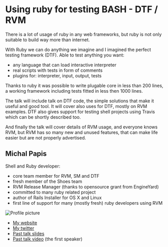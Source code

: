 # Using ruby for testing BASH - DTF / RVM

There is a lot of usage of ruby in any web frameworks,
but ruby is not only suitable to build way more than internet.

With Ruby we can do anything we imagine and I imagined the perfect testing framework (DTF).
Able to test anything you want:

- any language that can load interactive interpreter
- real scripts with tests in form of comments
- plugins for: interpreter, input, output, tests

Thanks to ruby it was possible to write plugable core in less than 200 lines,
a working framework including tests fitted in less then 1000 lines.

The talk will include talk on DTF code, the simple solutions that make it useful and good tool.
It will cover also uses for DTF, mostly on RVM examples.
DTF also gives support for testing shell projects using Travis which can be shortly described too.

And finally the talk will cover details of RVM usage, and everyone knows RVM,
but RVM has so many new and unused features, that can make life easier but are not properly advertised.

## Michal Papis

Shell and Ruby developer:

- core team member for RVM, SM and DTF
- fresh member of the Shoes team
- RVM Release Manager (thanks to opensource grant from EngineYard)
- committed to many ruby related project
- author of Rails Installer for OS X and Linux
- first line of support for many (mostly fresh) ruby developers using RVM

![Profile picture](https://github.com/mpapis/call-for-proposals/raw/master/michal_papis-using_ruby_for_testing_bash/profile_picture.jpg)

- [My website](http://niczsoft.com)
- [My twitter](https://twitter.com/#!/mpapis)
- [Past talk slides](https://docs.google.com/present/edit?id=0AQJElqz2-n4QZGQ4dmg4ODlfMjhoZGd6bmZmcw)
- [Past talk video](http://blip.tv/rupy-strongly-dynamic-conference/lightning-talk-session-5949380) (the first speaker)
